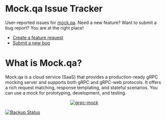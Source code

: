 # Mock.qa Issue Tracker

User-reported issues for [mock.qa](https://mock.qa/). Need a new feature? Want to submit a bug report? You are at the right place!

- [Create a feature request](https://github.com/mockqa/issue-tracker/issues/new?template=feature_request.md)
- [Submit a new bug](https://github.com/mockqa/issue-tracker/issues/new?template=bug_report.md)

# What is Mock.qa?

Mock.qa is a cloud service (SaaS) that provides a production-ready gRPC mocking server and supports both gRPC and gRPC-web protocols. It offers a rich request matching, response templating, and stateful scenarios. You can use a mock for prototyping, development, and testing.  

<p align="center">
  <a href="https://mock.qa/">
    <img src="https://user-images.githubusercontent.com/6689884/164733010-1360bd30-e39a-46ef-a583-d399891450c6.png" alt="grpc-mock">
  </a>
</p>

[![Backup Status](https://cloudback.it/badge/mockqa/issue-tracker)](https://cloudback.it)
